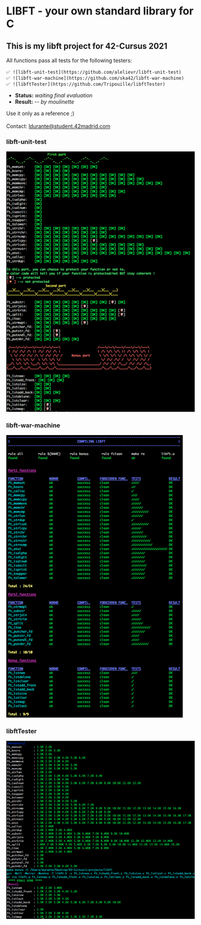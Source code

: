 # LIBFT - your own standard library for C #

## This is my libft project for 42-Cursus 2021 ##

All functions pass all tests for the following testers:

	✅ ![libft-unit-test](https://github.com/alelievr/libft-unit-test)
	✅ ![libft-war-machine](https://github.com/ska42/libft-war-machine)
	✅ ![libftTester](https://github.com/Tripouille/libftTester)

- **Status:** *waiting final evaluation*
- **Result:** *-- by moulinette*

Use it only as a reference ;) \
\
Contact: ldurante@student.42madrid.com

### libft-unit-test ###
![libft-unit-test](https://github.com/durantecode/42-Cursus/blob/master/c-projects/libft/test_screenshots/1-libft-unit-test.png)

### libft-war-machine ###
![libft-war-machine](https://github.com/durantecode/42-Cursus/blob/master/c-projects/libft/test_screenshots/2-libft-war-machine.png)

### libftTester ###
![libftTester](https://github.com/durantecode/42-Cursus/blob/master/c-projects/libft/test_screenshots/3-libftTester.png)
